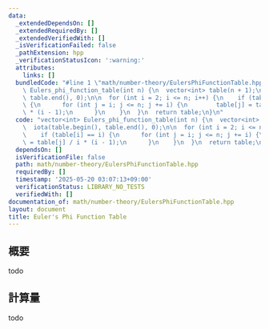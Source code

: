 ```yaml
---
data:
  _extendedDependsOn: []
  _extendedRequiredBy: []
  _extendedVerifiedWith: []
  _isVerificationFailed: false
  _pathExtension: hpp
  _verificationStatusIcon: ':warning:'
  attributes:
    links: []
  bundledCode: "#line 1 \"math/number-theory/EulersPhiFunctionTable.hpp\"\nvector<int>\
    \ Eulers_phi_function_table(int n) {\n  vector<int> table(n + 1);\n  iota(table.begin(),\
    \ table.end(), 0);\n\n  for (int i = 2; i <= n; i++) {\n    if (table[i] == i)\
    \ {\n      for (int j = i; j <= n; j += i) {\n        table[j] = table[j] / i\
    \ * (i - 1);\n      }\n    }\n  }\n  return table;\n}\n"
  code: "vector<int> Eulers_phi_function_table(int n) {\n  vector<int> table(n + 1);\n\
    \  iota(table.begin(), table.end(), 0);\n\n  for (int i = 2; i <= n; i++) {\n\
    \    if (table[i] == i) {\n      for (int j = i; j <= n; j += i) {\n        table[j]\
    \ = table[j] / i * (i - 1);\n      }\n    }\n  }\n  return table;\n}"
  dependsOn: []
  isVerificationFile: false
  path: math/number-theory/EulersPhiFunctionTable.hpp
  requiredBy: []
  timestamp: '2025-05-20 03:07:13+09:00'
  verificationStatus: LIBRARY_NO_TESTS
  verifiedWith: []
documentation_of: math/number-theory/EulersPhiFunctionTable.hpp
layout: document
title: Euler's Phi Function Table
---
```


## 概要

todo

## 計算量
todo